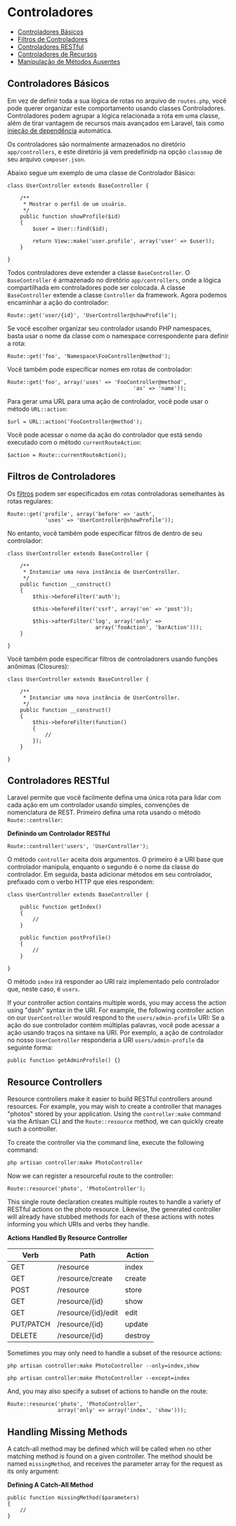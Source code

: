 # Controladores

- [Controladores Básicos](#basic-controllers)
- [Filtros de Controladores](#controller-filters)
- [Controladores RESTful](#restful-controllers)
- [Controladores de Recursos](#resource-controllers)
- [Manipulação de Métodos Ausentes](#handling-missing-methods)

<a name="basic-controllers"></a>
## Controladores Básicos

Em vez de definir toda a sua lógica de rotas no arquivo de `routes.php`, você pode querer organizar este comportamento usando classes Controladores. Controladores podem agrupar a lógica relacionada a rota em uma classe, além de tirar vantagem de recursos mais avançados em Laravel, tais como [injeção de dependência](/docs/ioc) automática.

Os controladores são normalmente armazenados no diretório `app/controllers`, e este diretório já vem predefinidp na opção `classmap` de seu arquivo `composer.json`.

Abaixo segue um exemplo de uma classe de Controlador Básico:


	class UserController extends BaseController {

		/**
		 * Mostrar o perfil de um usuário.
		 */
		public function showProfile($id)
		{
			$user = User::find($id);

			return View::make('user.profile', array('user' => $user));
		}

	}

Todos controladores deve extender a classe `BaseController`. O `BaseController` é armazenado no diretório `app/controllers`, onde a lógica compartilhada em controladores pode ser colocada. A classe `BaseController` extende a classe `Controller` da framework. Agora podemos encaminhar a ação do controlador:

	Route::get('user/{id}', 'UserController@showProfile');

Se você escolher organizar seu controlador usando PHP namespaces, basta usar o nome da classe com o namespace correspondente para definir a rota:

	Route::get('foo', 'Namespace\FooController@method');

Você também pode especificar nomes em rotas de controlador:

	Route::get('foo', array('uses' => 'FooController@method',
											'as' => 'name'));

Para gerar uma URL para uma ação de controlador, você pode usar o método `URL::action`:

	$url = URL::action('FooController@method');

Você pode acessar o nome da ação do controlador que está sendo executado com o método `currentRouteAction`:

	$action = Route::currentRouteAction();

<a name="controller-filters"></a>
## Filtros de Controladores

Os [filtros](/docs/routing#route-filters) podem ser especificados em rotas controladoras semelhantes às rotas regulares:

	Route::get('profile', array('before' => 'auth',
				'uses' => 'UserController@showProfile'));

No entanto, você também pode especificar filtros de dentro de seu controlador:

	class UserController extends BaseController {

		/**
		 * Instanciar uma nova instância de UserController.
		 */
		public function __construct()
		{
			$this->beforeFilter('auth');

			$this->beforeFilter('csrf', array('on' => 'post'));

			$this->afterFilter('log', array('only' =>
								array('fooAction', 'barAction')));
		}

	}

Você também pode especificar filtros de controladorers usando funções anônimas (Closures):

	class UserController extends BaseController {

		/**
		 * Instanciar uma nova instância de UserController.
		 */
		public function __construct()
		{
			$this->beforeFilter(function()
			{
				//
			});
		}

	}

<a name="restful-controllers"></a>
## Controladores RESTful

Laravel permite que você facilmente defina uma única rota para lidar com cada ação em um controlador usando simples, convenções de nomenclatura de REST. Primeiro defina uma rota usando o método `Route::controller`:


**Definindo um Controlador RESTful**

	Route::controller('users', 'UserController');

O método `controller` aceita dois argumentos. O primeiro é a URI base que controlador manipula, enquanto o segundo é o nome da classe do controlador. Em seguida, basta adicionar métodos em seu controlador, prefixado com o verbo HTTP que eles respondem:

	class UserController extends BaseController {

		public function getIndex()
		{
			//
		}

		public function postProfile()
		{
			//
		}

	}

O método `index` irá responder ao URI raiz implementado pelo controlador que, neste caso, é `users`.

If your controller action contains multiple words, you may access the action using "dash" syntax in the URI. For example, the following controller action on our `UserController` would respond to the `users/admin-profile` URI:
Se a ação do sue controlador contém múltiplas palavras, você pode acessar a ação usando traços na sintaxe na URI. Por exemplo, a ação de controlador no nosso `UserController` responderia a URI `users/admin-profile` da seguinte forma:

	public function getAdminProfile() {}

<a name="resource-controllers"></a>
## Resource Controllers

Resource controllers make it easier to build RESTful controllers around resources. For example, you may wish to create a controller that manages "photos" stored by your application. Using the `controller:make` command via the Artisan CLI and the `Route::resource` method, we can quickly create such a controller.

To create the controller via the command line, execute the following command:

	php artisan controller:make PhotoController

Now we can register a resourceful route to the controller:

	Route::resource('photo', 'PhotoController');

This single route declaration creates multiple routes to handle a variety of RESTful actions on the photo resource. Likewise, the generated controller will already have stubbed methods for each of these actions with notes informing you which URIs and verbs they handle.

**Actions Handled By Resource Controller**

Verb      | Path                  | Action
----------|-----------------------|--------------
GET       | /resource             | index
GET       | /resource/create      | create
POST      | /resource             | store
GET       | /resource/{id}        | show
GET       | /resource/{id}/edit   | edit
PUT/PATCH | /resource/{id}        | update
DELETE    | /resource/{id}        | destroy

Sometimes you may only need to handle a subset of the resource actions:

	php artisan controller:make PhotoController --only=index,show

	php artisan controller:make PhotoController --except=index

And, you may also specify a subset of actions to handle on the route:

	Route::resource('photo', 'PhotoController',
					array('only' => array('index', 'show')));

<a name="handling-missing-methods"></a>
## Handling Missing Methods

A catch-all method may be defined which will be called when no other matching method is found on a given controller. The method should be named `missingMethod`, and receives the parameter array for the request as its only argument:

**Defining A Catch-All Method**

	public function missingMethod($parameters)
	{
		//
	}
